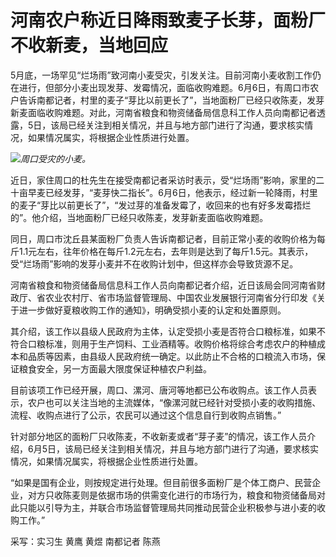

# 河南农户称近日降雨致麦子长芽，面粉厂不收新麦，当地回应

5月底，一场罕见“烂场雨”致河南小麦受灾，引发关注。目前河南小麦收割工作仍在进行，但部分小麦出现发芽、发霉情况，面临收购难题。6月6日，有周口市农户告诉南都记者，村里的麦子“芽比以前更长了”，当地面粉厂已经只收陈麦，发芽新麦面临收购难题。对此，河南省粮食和物资储备局信息科工作人员向南都记者透露，5日，该局已经关注到相关情况，并且与地方部门进行了沟通，要求核实情况，如果情况属实，将根据企业性质进行处置。

![](https://inews.gtimg.com/om_bt/OQNkWV8SZ_zDcOGry3RvCkAqoQoKOAeJHs_3b7uqPqBcUAA/1000)_周口受灾的小麦。_

近日，家住周口的杜先生在接受南都记者采访时表示，受“烂场雨”影响，家里的二十亩早麦已经发芽，“麦芽快二指长”。6月6日，他表示，经过新一轮降雨，村里的麦子“芽比以前更长了”，“发过芽的准备发霉了，收回来的也有好多发霉捂烂的”。他介绍，当地面粉厂已经只收陈麦，发芽新麦面临收购难题。

同日，周口市沈丘县某面粉厂负责人告诉南都记者，目前正常小麦的收购价格为每斤1.1元左右，往年价格在每斤1.2元左右，去年则是达到了每斤1.5元。其表示，受“烂场雨”影响的发芽小麦并不在收购计划中，但这样亦会导致货源不足。

河南省粮食和物资储备局信息科工作人员向南都记者介绍，近日该局会同河南省财政厅、省农业农村厅、省市场监督管理局、中国农业发展银行河南省分行印发《关于进一步做好夏粮收购工作的通知》，明确受损小麦的认定和处置原则。

其介绍，该工作以县级人民政府为主体，认定受损小麦是否符合口粮标准，如果不符合口粮标准，则用于生产饲料、工业酒精等。收购价格将综合考虑农户的种植成本和品质等因素，由县级人民政府统一确定。以此防止不合格的口粮流入市场，保证粮食安全，另一方面最大限度保证种植农户利益。

目前该项工作已经开展，周口、漯河、唐河等地都已公布收购点。该工作人员表示，农户也可以关注当地的主流媒体，“像漯河就已经针对受损小麦的收购措施、流程、收购点进行了公示，农民可以通过这个信息自行到收购点销售。”

针对部分地区的面粉厂只收陈麦，不收新麦或者“芽子麦”的情况，该工作人员介绍，6月5日，该局已经关注到相关情况，并且与地方部门进行了沟通，要求核实情况，如果情况属实，将根据企业性质进行处置。

“如果是国有企业，则按规定进行处理。但目前很多面粉厂是个体工商户、民营企业，对方只收陈麦则是依据市场的供需变化进行的市场行为，粮食和物资储备局对此只能以引导为主，并联合市场监督管理局共同推动民营企业积极参与进小麦的收购工作。”

采写：实习生 黄鹰 黄煜 南都记者 陈燕

